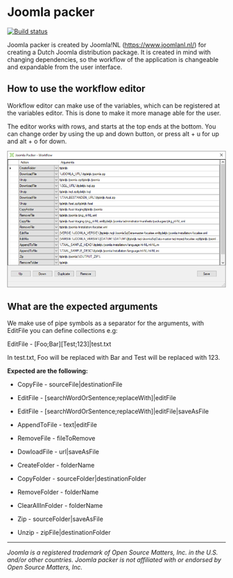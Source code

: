 # Joomla packer
[![Build status](https://ci.appveyor.com/api/projects/status/74f5qbe61kpa393k/branch/master?svg=true)](https://ci.appveyor.com/project/dutchwaters/joomlapacker/branch/master)

Joomla packer is created by Joomla!NL (https://www.joomlanl.nl/) for creating a Dutch Joomla distribution package. It is created in mind with changing dependencies, so the workflow of the application is changeable and expandable from the user interface. 



## How to use the workflow editor

Workflow editor can make use of the variables, which can be registered at the variables editor. This is done to make it more manage able for the user. 

The editor works with rows, and starts at the top ends at the bottom. You can change order by using the up and down button, or press alt + u for up and alt + o for down.

![workflow editor](resources/workflowEditor.png)



## What are the expected arguments

We make use of pipe symbols as a separator for the arguments, with EditFile you can define collections e.g:

EditFile - \[Foo;Bar\]\[Test;123\]|test.txt

In test.txt, Foo will be replaced with Bar and Test will be replaced with 123.





**Expected are the following:**  

- CopyFile - sourceFile|destinationFile
- EditFile - [searchWordOrSentence;replaceWith]|editFile
- EditFile - [searchWordOrSentence;replaceWith]|editFile|saveAsFile

- AppendToFile - text|editFile

- RemoveFile - fileToRemove

- DowloadFile - url|saveAsFile

- CreateFolder - folderName

- CopyFolder - sourceFolder|destinationFolder

- RemoveFolder - folderName

- ClearAllInFolder - folderName

- Zip - sourceFolder|saveAsFile

- Unzip - zipFile|destinationFolder



---
*Joomla is a registered trademark of Open Source Matters, Inc. in the U.S. and/or other countries. Joomla packer is not affiliated with or endorsed by Open Source Matters, Inc.*
